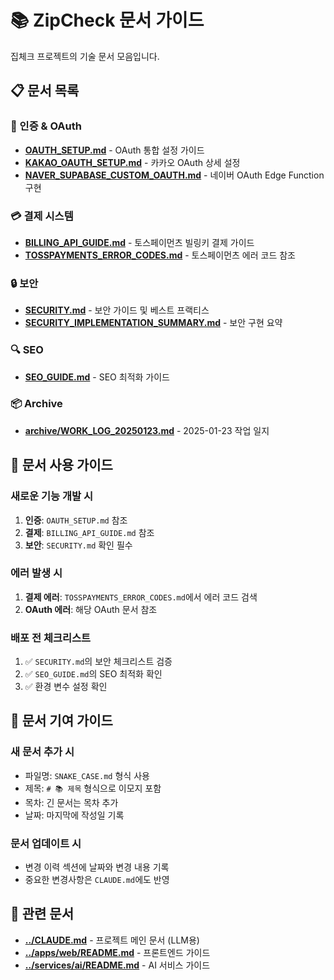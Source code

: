 # 📚 ZipCheck 문서 가이드

집체크 프로젝트의 기술 문서 모음입니다.

## 📋 문서 목록

### 🔐 인증 & OAuth
- **[OAUTH_SETUP.md](OAUTH_SETUP.md)** - OAuth 통합 설정 가이드
- **[KAKAO_OAUTH_SETUP.md](KAKAO_OAUTH_SETUP.md)** - 카카오 OAuth 상세 설정
- **[NAVER_SUPABASE_CUSTOM_OAUTH.md](NAVER_SUPABASE_CUSTOM_OAUTH.md)** - 네이버 OAuth Edge Function 구현

### 💳 결제 시스템
- **[BILLING_API_GUIDE.md](BILLING_API_GUIDE.md)** - 토스페이먼츠 빌링키 결제 가이드
- **[TOSSPAYMENTS_ERROR_CODES.md](TOSSPAYMENTS_ERROR_CODES.md)** - 토스페이먼츠 에러 코드 참조

### 🔒 보안
- **[SECURITY.md](SECURITY.md)** - 보안 가이드 및 베스트 프랙티스
- **[SECURITY_IMPLEMENTATION_SUMMARY.md](SECURITY_IMPLEMENTATION_SUMMARY.md)** - 보안 구현 요약

### 🔍 SEO
- **[SEO_GUIDE.md](SEO_GUIDE.md)** - SEO 최적화 가이드

### 📦 Archive
- **[archive/WORK_LOG_20250123.md](archive/WORK_LOG_20250123.md)** - 2025-01-23 작업 일지

## 🎯 문서 사용 가이드

### 새로운 기능 개발 시
1. **인증**: `OAUTH_SETUP.md` 참조
2. **결제**: `BILLING_API_GUIDE.md` 참조
3. **보안**: `SECURITY.md` 확인 필수

### 에러 발생 시
1. **결제 에러**: `TOSSPAYMENTS_ERROR_CODES.md`에서 에러 코드 검색
2. **OAuth 에러**: 해당 OAuth 문서 참조

### 배포 전 체크리스트
1. ✅ `SECURITY.md`의 보안 체크리스트 검증
2. ✅ `SEO_GUIDE.md`의 SEO 최적화 확인
3. ✅ 환경 변수 설정 확인

## 📝 문서 기여 가이드

### 새 문서 추가 시
- 파일명: `SNAKE_CASE.md` 형식 사용
- 제목: `# 📚 제목` 형식으로 이모지 포함
- 목차: 긴 문서는 목차 추가
- 날짜: 마지막에 작성일 기록

### 문서 업데이트 시
- 변경 이력 섹션에 날짜와 변경 내용 기록
- 중요한 변경사항은 `CLAUDE.md`에도 반영

## 🔗 관련 문서
- **[../CLAUDE.md](../CLAUDE.md)** - 프로젝트 메인 문서 (LLM용)
- **[../apps/web/README.md](../apps/web/README.md)** - 프론트엔드 가이드
- **[../services/ai/README.md](../services/ai/README.md)** - AI 서비스 가이드
